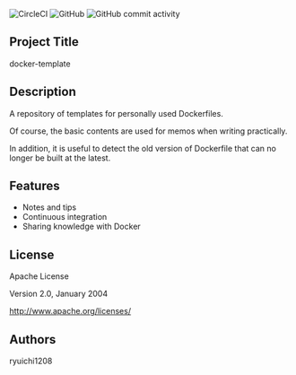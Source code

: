 ![CircleCI](https://img.shields.io/circleci/build/github/ryuichi1208/docker-template/master)
![GitHub](https://img.shields.io/github/license/ryuichi1208/docker-template)
![GitHub commit activity](https://img.shields.io/github/commit-activity/m/ryuichi1208/docker-template)

## Project Title
docker-template

## Description

A repository of templates for personally used Dockerfiles.

Of course, the basic contents are used for memos when writing practically.

In addition, it is useful to detect the old version of Dockerfile that can no longer be built at the latest.

## Features

* Notes and tips
* Continuous integration
* Sharing knowledge with Docker

## License
Apache License

Version 2.0, January 2004

http://www.apache.org/licenses/

## Authors
ryuichi1208
